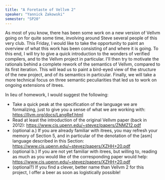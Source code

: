 ```yaml
---
title: "A Foretaste of Vellvm 2"
speaker: "Yannick Zakowski"
semester: "SP20"
---
```


As most of you know, there has been some work on a new version of Vellvm going on for quite some time, involving around Steve several people of this very club.
This Friday, I would like to take the opportunity to paint an overview of what this work has been consisting of and where it is going.
To this end, I will try to give a quick introduction to the wonders of verified compilers, and to the Vellvm project in particular.
I'll then try to motivate the rationals behind a complete rework of the semantics of Vellvm, compared to its first iteration. This will lead us to paint a bird-eyed view of the structure of the new project, and of its semantics in particular.
Finally, we will take a more technical focus on three semantic peculiarities that led us to work on ongoing extensions of itrees.

In lieu of homework, I would suggest the following:

* Take a quick peak at the specification of the language we are formalizing, just to give you a sense of what we are working with: https://llvm.org/docs/LangRef.html
* Read at least the introduction of the original Vellvm paper (back in 2012): https://www.cis.upenn.edu/~stevez/papers/ZNMZ12.pdf
* (optional a.) If you are already familiar with itrees, you may refresh your memory of Section 5, and in particular of the denotation of the [asm] language described in this Section: https://www.cis.upenn.edu/~stevez/papers/XZHH+20.pdf
* (optional b.) If you are not yet familiar with itrees, but willing to, reading as much as you would like of the corresponding paper would help: https://www.cis.upenn.edu/~stevez/papers/XZHH+20.pdf
* (optional?)    If you find a clever, better name than Vellvm 2 for this project, I offer a beer as soon as logistically possible!
